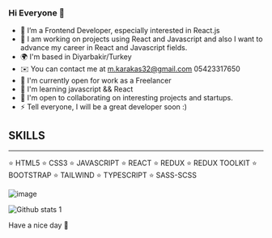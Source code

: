 ### Hi Everyone 👋
                      

- 🔭  I’m a Frontend Developer, especially interested in React.js
- 🌱  I am working on projects using React and Javascript and also 
       I want to advance my career in React and Javascript fields.
- 🌍  I'm based in Diyarbakir/Turkey
- ✉️  You can contact me at m.karakas32@gmail.com 05423317650
- 🚀  I'm currently open for work as a Freelancer
- 🧠  I'm learning javascript && React
- 🤝  I'm open to collaborating on interesting projects and startups.
- ⚡  Tell everyone, I will be a great developer soon :)
 
 ## SKILLS
 <hr>
⭐️ HTML5
⭐️ CSS3
⭐️ JAVASCRIPT
⭐️ REACT
⭐️ REDUX
⭐️ REDUX TOOLKIT
⭐️ BOOTSTRAP
⭐️ TAILWIND
⭐️ TYPESCRIPT
⭐️ SASS-SCSS


![image](https://fiverr-res.cloudinary.com/images/t_main1,q_auto,f_auto,q_auto,f_auto/gigs/123519806/original/21b422e6242d494f43b27499e7fc7bbf93adcbd2/fix-and-debug-html-css-javascript-reactjs-code.jpg)

   
![Github stats 1](https://github-readme-stats.vercel.app/api?username=mhmtkarakas&show_icons=true&theme=gradient) 


Have a nice day 👋


